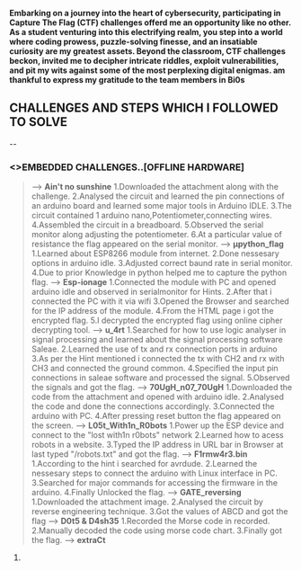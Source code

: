 __Embarking on a journey into the heart of cybersecurity, participating in Capture The Flag (CTF) challenges offerd me an opportunity like no other.
As a student venturing into this electrifying realm, you step into a world where coding prowess, puzzle-solving finesse, and an insatiable curiosity are my greatest assets.
Beyond the classroom, CTF challenges beckon, invited me to decipher intricate riddles, exploit vulnerabilities, and pit my wits against some of the most perplexing digital enigmas.
am thankful to express my gratitude to the team members in Bi0s__

 ## **CHALLENGES AND STEPS WHICH I FOLLOWED TO SOLVE**
 --

### <>EMBEDDED CHALLENGES..[OFFLINE HARDWARE]
> --> __Ain't no sunshine__
  1.Downloaded the attachment along with the challenge.
  2.Analysed the circuit and learned the pin connections of an arduino board and learned some major tools in Arduino IDLE.
  3.The circuit contained 1 arduino nano,Potentiometer,connecting wires.
  4.Assembled the circuit in a breadboard.
  5.Observed the serial monitor along  adjusting the potentiometer.
  6.At a particular value of resistance the flag appeared on the serial monitor.
> --> __µpython_flag__
  1.Learned about ESP8266 module from internet.
  2.Done nessesary options in arduino idle.
  3.Adjusted correct baund rate in serial monitor.
  4.Due to prior Knowledge in python helped me to capture the python flag.
> --> __Esp-ionage__
  1.Connected the module with PC and opened arduino idle and observed in serialmonitor for Hints.
  2.After that i connected the PC with it via wifi
  3.Opened the Browser and searched for the IP address of the module.
  4.From the  HTML page i got  the encrypted flag.
  5.I decrypted the encrypted flag using online cipher decrypting tool.
> --> __u_4rt__
  1.Searched for how to use logic analyser in signal processing and learned about the signal processing software Saleae.
  2.Learned the use of tx and rx connection ports in arduino
  3.As per the Hint mentioned i connected the tx with CH2 and rx with CH3 and connected the ground common.
  4.Specified the input pin connections in saleae software and processed the signal.
  5.Observed the signals and got the flag.
> --> __70UgH_n07_70UgH__
  1.Downloaded the code from the attachment and opened with arduino idle.
  2.Analysed the code and done the connections accordingly.
  3.Connected the arduino with PC.
  4.After pressing reset button the flag appeared on the screen.
> --> __L05t_With1n_R0bots__
  1.Power up the  ESP device and connect to the "lost with1n r0bots" network
  2.Learned how to acess robots in a website.
  3.Typed the IP address in URL bar in Browser at last typed "/robots.txt" and got the flag.
> --> __F1rmw4r3.bin__
  1.According to the hint i searched for avrdude.
  2.Learned the nessesary steps to connect the arduino with Linux interface in PC.
  3.Searched for major commands for accessing the firmware in the arduino.
  4.Finally Unlocked the flag.
> --> __GATE_reversing__
  1.Downloaded the attachment image.
  2.Analysed the circuit by reverse engineering technique.
  3.Got the values of ABCD and got the flag
> --> __D0t5 & D4sh35__
  1.Recorded the Morse code in recorded.
  2.Manually decoded the code using morse code chart.
  3.Finally got the flag.
> --> __extraCt__
  1.

  
